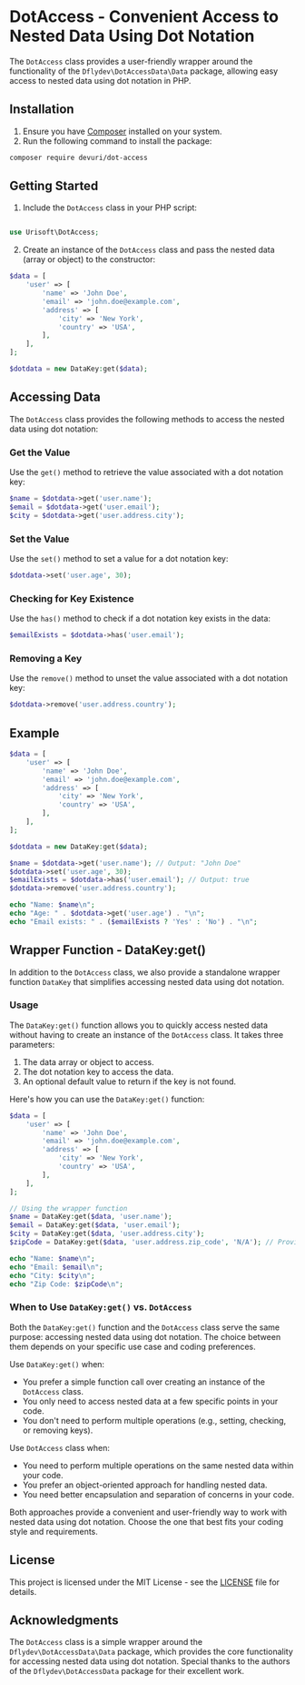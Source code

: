 # DotAccess - Convenient Access to Nested Data Using Dot Notation

The `DotAccess` class provides a user-friendly wrapper around the functionality of the `Dflydev\DotAccessData\Data` package, allowing easy access to nested data using dot notation in PHP.

## Installation

1. Ensure you have [Composer](https://getcomposer.org/) installed on your system.
2. Run the following command to install the package:

```bash
composer require devuri/dot-access
```

## Getting Started

1. Include the `DotAccess` class in your PHP script:

```php

use Urisoft\DotAccess;

```

2. Create an instance of the `DotAccess` class and pass the nested data (array or object) to the constructor:

```php
$data = [
    'user' => [
        'name' => 'John Doe',
        'email' => 'john.doe@example.com',
        'address' => [
            'city' => 'New York',
            'country' => 'USA',
        ],
    ],
];

$dotdata = new DataKey:get($data);
```

## Accessing Data

The `DotAccess` class provides the following methods to access the nested data using dot notation:

### Get the Value

Use the `get()` method to retrieve the value associated with a dot notation key:

```php
$name = $dotdata->get('user.name');
$email = $dotdata->get('user.email');
$city = $dotdata->get('user.address.city');
```

### Set the Value

Use the `set()` method to set a value for a dot notation key:

```php
$dotdata->set('user.age', 30);
```

### Checking for Key Existence

Use the `has()` method to check if a dot notation key exists in the data:

```php
$emailExists = $dotdata->has('user.email');
```

### Removing a Key

Use the `remove()` method to unset the value associated with a dot notation key:

```php
$dotdata->remove('user.address.country');
```

## Example

```php
$data = [
    'user' => [
        'name' => 'John Doe',
        'email' => 'john.doe@example.com',
        'address' => [
            'city' => 'New York',
            'country' => 'USA',
        ],
    ],
];

$dotdata = new DataKey:get($data);

$name = $dotdata->get('user.name'); // Output: "John Doe"
$dotdata->set('user.age', 30);
$emailExists = $dotdata->has('user.email'); // Output: true
$dotdata->remove('user.address.country');

echo "Name: $name\n";
echo "Age: " . $dotdata->get('user.age') . "\n";
echo "Email exists: " . ($emailExists ? 'Yes' : 'No') . "\n";
```

## Wrapper Function - DataKey:get()

In addition to the `DotAccess` class, we also provide a standalone wrapper function `DataKey` that simplifies accessing nested data using dot notation.

### Usage

The `DataKey:get()` function allows you to quickly access nested data without having to create an instance of the `DotAccess` class. It takes three parameters:

1. The data array or object to access.
2. The dot notation key to access the data.
3. An optional default value to return if the key is not found.

Here's how you can use the `DataKey:get()` function:

```php
$data = [
    'user' => [
        'name' => 'John Doe',
        'email' => 'john.doe@example.com',
        'address' => [
            'city' => 'New York',
            'country' => 'USA',
        ],
    ],
];

// Using the wrapper function
$name = DataKey:get($data, 'user.name');
$email = DataKey:get($data, 'user.email');
$city = DataKey:get($data, 'user.address.city');
$zipCode = DataKey:get($data, 'user.address.zip_code', 'N/A'); // Provide a default value if the key doesn't exist

echo "Name: $name\n";
echo "Email: $email\n";
echo "City: $city\n";
echo "Zip Code: $zipCode\n";
```

### When to Use `DataKey:get()` vs. `DotAccess`

Both the `DataKey:get()` function and the `DotAccess` class serve the same purpose: accessing nested data using dot notation. The choice between them depends on your specific use case and coding preferences.

Use `DataKey:get()` when:

- You prefer a simple function call over creating an instance of the `DotAccess` class.
- You only need to access nested data at a few specific points in your code.
- You don't need to perform multiple operations (e.g., setting, checking, or removing keys).

Use `DotAccess` class when:

- You need to perform multiple operations on the same nested data within your code.
- You prefer an object-oriented approach for handling nested data.
- You need better encapsulation and separation of concerns in your code.

Both approaches provide a convenient and user-friendly way to work with nested data using dot notation. Choose the one that best fits your coding style and requirements.

## License

This project is licensed under the MIT License - see the [LICENSE](LICENSE) file for details.

## Acknowledgments

The `DotAccess` class is a simple wrapper around the `Dflydev\DotAccessData\Data` package, which provides the core functionality for accessing nested data using dot notation. Special thanks to the authors of the `Dflydev\DotAccessData` package for their excellent work.
